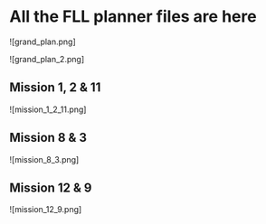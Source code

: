 # All the FLL planner files are here

![grand_plan.png]

![grand_plan_2.png]

## Mission 1, 2 & 11
![mission_1_2_11.png]

## Mission 8 & 3
![mission_8_3.png]

## Mission 12 & 9
![mission_12_9.png]
